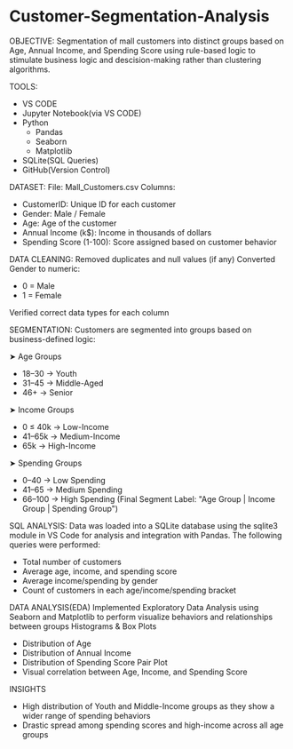 # Customer-Segmentation-Analysis

OBJECTIVE: 
Segmentation of mall customers into distinct groups based on Age, Annual Income, and Spending Score using rule-based logic to stimulate      business logic and descision-making rather than clustering algorithms.

TOOLS:
- VS CODE
- Jupyter Notebook(via VS CODE)
- Python
  - Pandas
  - Seaborn
  - Matplotlib
- SQLite(SQL Queries)
- GitHub(Version Control)

DATASET:
File: Mall_Customers.csv
Columns: 
- CustomerID: Unique ID for each customer
- Gender: Male / Female
- Age: Age of the customer
- Annual Income (k$): Income in thousands of dollars
- Spending Score (1-100): Score assigned based on customer behavior


DATA CLEANING:
Removed duplicates and null values (if any)
Converted Gender to numeric:
- 0 = Male
- 1 = Female

Verified correct data types for each column


SEGMENTATION:
Customers are segmented into groups based on business-defined logic:

➤ Age Groups
- 18–30 → Youth
- 31–45 → Middle-Aged
- 46+ → Senior
  
➤ Income Groups
- 0 ≤ 40k → Low-Income
- 41–65k → Medium-Income
- 65k → High-Income
  
➤ Spending Groups
- 0–40 → Low Spending
- 41–65 → Medium Spending
- 66–100 → High Spending
(Final Segment Label: "Age Group | Income Group | Spending Group")


SQL ANALYSIS: 
Data was loaded into a SQLite database using the sqlite3 module in VS Code for analysis and integration with Pandas. The following queries were performed:
- Total number of customers
- Average age, income, and spending score
- Average income/spending by gender
- Count of customers in each age/income/spending bracket

DATA ANALYSIS(EDA)
Implemented Exploratory Data Analysis using Seaborn and Matplotlib to perform visualize behaviors and relationships between groups
Histograms & Box Plots
- Distribution of Age
- Distribution of Annual Income
- Distribution of Spending Score
Pair Plot
- Visual correlation between Age, Income, and Spending Score

INSIGHTS
- High distribution of Youth and Middle-Income groups as they show a wider range of spending behaviors
- Drastic spread among spending scores and high-income across all age groups


